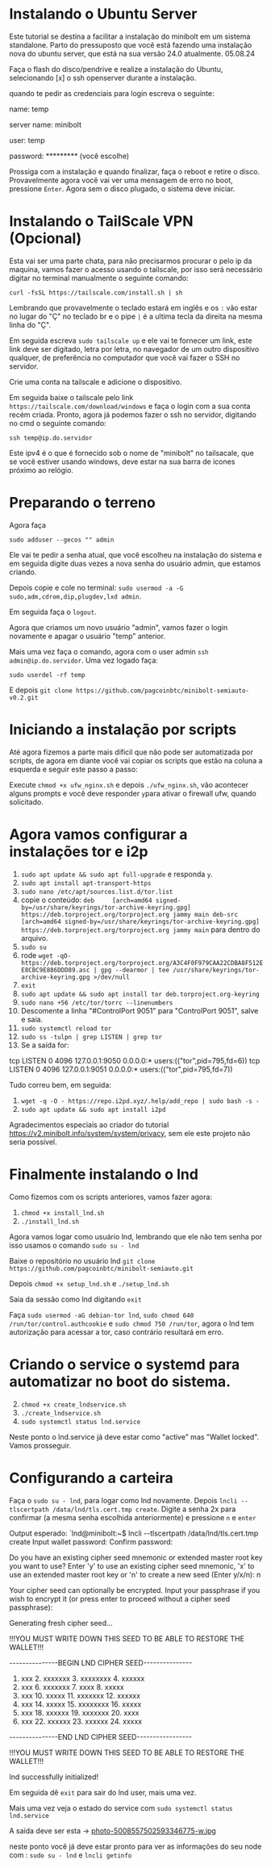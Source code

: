 # Instalando o Ubuntu Server
Este tutorial se destina a facilitar a instalação do minibolt em um sistema standalone. Parto do pressuposto que você está fazendo uma instalação nova do ubuntu server, que está na sua versão 24.0 atualmente. 05.08.24

Faça o flash do disco/pendrive e realize a instalação do Ubuntu, selecionando [x] o ssh openserver durante a instalação.

quando te pedir as credenciais para login escreva o seguinte:

name: temp

server name: minibolt

user: temp

password: ********* (você escolhe)

Prossiga com a instalação e quando finalizar, faça o reboot e retire o disco. Provavelmente agora você vai ver uma mensagem de erro no boot, pressione `Enter`.
Agora sem o disco plugado, o sistema deve iniciar.

# Instalando o TailScale VPN (Opcional)

Esta vai ser uma parte chata, para não precisarmos procurar o pelo ip da maquina, vamos fazer o acesso usando o tailscale, por isso será necessário digitar no terminal manualmente o seguinte comando:

`curl -fsSL https://tailscale.com/install.sh | sh`

Lembrando que provavelmente o teclado estará em inglês e os `:` vão estar no lugar do "Ç" no teclado br e o pipe `|` é a ultima tecla da direita na mesma linha do "Ç".


Em seguida escreva `sudo tailscale up` e ele vai te fornecer um link, este link deve ser digitado, letra por letra, no navegador de um outro dispositivo qualquer, de preferência no computador que você vai fazer o SSH no servidor. 

Crie uma conta na tailscale e adicione o dispositivo.

Em seguida baixe o tailscale pelo link `https://tailscale.com/download/windows` e faça o login com a sua conta recém criada.
Pronto, agora já podemos fazer o ssh no servidor, digitando no cmd o seguinte comando:

`ssh temp@ip.do.servidor`

Este ipv4 é o que é fornecido sob o nome de "minibolt" no tailsacale, que se você estiver usando windows, deve estar na sua barra de icones próximo ao relógio.

# Preparando o terreno

Agora faça 

`sudo adduser --gecos "" admin`

Ele vai te pedir a senha atual, que você escolheu na instalação do sistema e em seguida digite duas vezes a nova senha do usuário admin, que estamos criando. 

Depois copie e cole no terminal:
`sudo usermod -a -G sudo,adm,cdrom,dip,plugdev,lxd admin`. 

Em seguida faça o `logout`.

Agora que criamos um novo usuário "admin", vamos fazer o login novamente e apagar o usuário "temp" anterior.

Mais uma vez faça o comando, agora com o user admin `ssh admin@ip.do.servidor`.
Uma vez logado faça: 

`sudo userdel -rf temp`

E depois `git clone https://github.com/pagcoinbtc/minibolt-semiauto-v0.2.git`

# Iniciando a instalação por scripts

Até agora fizemos a parte mais dificil que não pode ser automatizada por scripts, de agora em diante você vai copiar os scripts que estão na coluna a esquerda e seguir este passo a passo:

Execute `chmod +x ufw_nginx.sh` e depois `./ufw_nginx.sh`, vão acontecer alguns prompts e você deve responder `y`para ativar o firewall ufw, quando solicitado. 

# Agora vamos configurar a instalações tor e i2p

1. `sudo apt update && sudo apt full-upgrade` e responda `y`.
2. `sudo apt install apt-transport-https`
3. `sudo nano /etc/apt/sources.list.d/tor.list`
4. copie o conteúdo: `deb     [arch=amd64 signed-by=/usr/share/keyrings/tor-archive-keyring.gpg] https://deb.torproject.org/torproject.org jammy main
deb-src [arch=amd64 signed-by=/usr/share/keyrings/tor-archive-keyring.gpg] https://deb.torproject.org/torproject.org jammy main` para dentro do arquivo.
5. `sudo su`
6. rode `wget -qO- https://deb.torproject.org/torproject.org/A3C4F0F979CAA22CDBA8F512EE8CBC9E886DDD89.asc | gpg --dearmor | tee /usr/share/keyrings/tor-archive-keyring.gpg >/dev/null`
7. `exit`
8. `sudo apt update && sudo apt install tor deb.torproject.org-keyring`
9. `sudo nano +56 /etc/tor/torrc --linenumbers`
10. Descomente a linha "#ControlPort 9051" para "ControlPort 9051", salve e saia.
11. `sudo systemctl reload tor`
12. `sudo ss -tulpn | grep LISTEN | grep tor`
13. Se a saída for:

tcp     LISTEN 0    4096     127.0.0.1:9050   0.0.0.0:*    users:(("tor",pid=795,fd=6))
tcp     LISTEN 0    4096     127.0.0.1:9051   0.0.0.0:*    users:(("tor",pid=795,fd=7))

Tudo correu bem, em seguida:

1. `wget -q -O - https://repo.i2pd.xyz/.help/add_repo | sudo bash -s -`
2. `sudo apt update && sudo apt install i2pd`

Agradecimentos especiais ao criador do tutorial https://v2.minibolt.info/system/system/privacy, sem ele este projeto não seria possível.

# Finalmente instalando o lnd

Como fizemos com os scripts anteriores, vamos fazer agora:

1. `chmod +x install_lnd.sh`
2. `./install_lnd.sh`

Agora vamos logar como usuário lnd, lembrando que ele não tem senha por isso usamos o comando `sudo su - lnd`

Baixe o repositório no usuário lnd `git clone https://github.com/pagcoinbtc/minibolt-semiauto.git`

Depois `chmod +x setup_lnd.sh` e `./setup_lnd.sh`

Saia da sessão como lnd digitando `exit`

Faça `sudo usermod -aG debian-tor lnd`, `sudo chmod 640 /run/tor/control.authcookie` e `sudo chmod 750 /run/tor`, agora o lnd tem autorização para acessar a tor, caso contrário resultará em erro.

# Criando o service o systemd para automatizar no boot do sistema.

2. `chmod +x create_lndservice.sh`
3. `./create_lndservice.sh`
4. `sudo systemctl status lnd.service`

Neste ponto o lnd.service já deve estar como "active" mas "Wallet locked". Vamos prosseguir.

# Configurando a carteira

Faça o `sudo su - lnd`, para logar como lnd novamente.
Depois `lncli --tlscertpath /data/lnd/tls.cert.tmp create`.
Digite a senha 2x para confirmar (a mesma senha escolhida anteriormente) e pressione `n` e `enter`


Output esperado:
`lnd@minibolt:~$ lncli --tlscertpath /data/lnd/tls.cert.tmp create
Input wallet password:
Confirm password:

Do you have an existing cipher seed mnemonic or extended master root key you want to use?
Enter 'y' to use an existing cipher seed mnemonic, 'x' to use an extended master root key
or 'n' to create a new seed (Enter y/x/n): n

Your cipher seed can optionally be encrypted.
Input your passphrase if you wish to encrypt it (or press enter to proceed without a cipher seed passphrase):

Generating fresh cipher seed...

!!!YOU MUST WRITE DOWN THIS SEED TO BE ABLE TO RESTORE THE WALLET!!!

---------------BEGIN LND CIPHER SEED---------------

 1. xxx     2. xxxxxxx   3. xxxxxxxx   4. xxxxxx
 5. xxx      6. xxxxxxx   7. xxxx       8. xxxxx
 9. xxx      10. xxxxx     11. xxxxxxx    12. xxxxxx
13. xxx      14. xxxxx    15. xxxxxxxx   16. xxxxx
17. xxx      18. xxxxxx  19. xxxxxxx    20. xxxx
21. xxx     22. xxxxxx    23. xxxxxx    24. xxxxx

---------------END LND CIPHER SEED-----------------

!!!YOU MUST WRITE DOWN THIS SEED TO BE ABLE TO RESTORE THE WALLET!!!

lnd successfully initialized!

Em seguida dê `exit` para sair do lnd user, mais uma vez.

Mais uma vez veja o estado do service com `sudo systemctl status lnd.service`

A saída deve ser esta -> [photo-5008557502593346775-w.jpg](https://postimg.cc/zbpWqHP9)

neste ponto você já deve estar pronto para ver as informações do seu node com : `sudo su - lnd` e `lncli getinfo`
